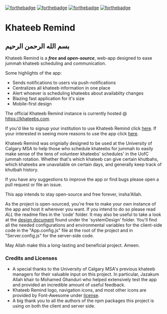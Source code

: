 [![forthebadge](https://forthebadge.com/images/badges/made-with-vue.svg)](https://forthebadge.com)
[![forthebadge](https://forthebadge.com/images/badges/open-source.svg)](https://forthebadge.com)
[![forthebadge](https://forthebadge.com/images/badges/contains-technical-debt.svg)](https://forthebadge.com)
[![forthebadge](https://forthebadge.com/images/badges/contains-tasty-spaghetti-code.svg)](https://forthebadge.com)

# Khateeb Remind

## بسم الله الرحمن الرحيم

Khateeb Remind is a __*free* and *open-source*__, web-app designed to ease jummah khateeb scheduling and communication. 

Some highlights of the app:
* Sends notifications to users via push-notifications
* Centralizes all khateeb information in one place
* Alert whoever is scheduling khateebs about availablity changes
* Blazing fast application for it's size
* Mobile-first design

The official Khateeb Remind instance is currently hosted @ https://khateebs.com.

If you'd like to signup your institution to use Khateeb Remind click [here](https://khateebs.com).
If your interested in seeing more reasons to use the app click [here](https://khateebs.com/usecase).

Khateeb Remind was orignially designed to be used at the University of Calgary MSA to help those who schedule khateebs for jummah to easily make sense of the tens of volunteer khateebs' schedules' in the UofC jummah rotation. Whether that's which khateeb can give certain khutbahs, which khateebs are unavailable on certain days, and generally keep track of khutbah history.

If you have any suggestions to improve the app or find bugs please open a pull request or file an issue.

This app intends to stay open-source and free forever, insha'Allah.

As the project is open-sourced, you're free to make your own instance of the app and host it wherever you want. If you intend to do so please read *ALL* the readme files in the 'code' folder. It may also be useful to take a look at the [design document](https://github.com/moomoolive/khateeb_remind/blob/master/systemDesign/README.md) found under the 'systemDesign' folder. You'll find all the needed configurations and environmental variables for the client-side code in the "App.config.js" file at the root of the project and in "Server.config.js" for the server-side code.

May Allah make this a long-lasting and beneficial project. Ameen.

### Credits and Licenses
* A special thanks to the University of Calgary MSA's previous khateeb managers for their valuable input on this project. In particular, Jazakum Allah khair to Mohamed Ghanduri who helped extensively test the app and provided an incredible amount of useful feedback.
* Khateeb Remind logo, navigation icons, and most other icons are provided by Font-Awesome under [license](https://fontawesome.com/license/free).                               
* A big thank you to all the authors of the npm packages this project is using on both the client and server side.
